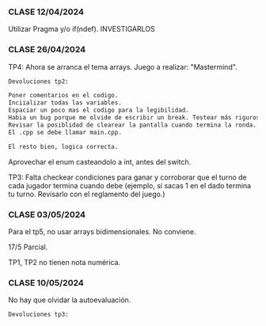 ### CLASE 12/04/2024

Utilizar Pragma y/o if(ndef).   INVESTIGARLOS

### CLASE 26/04/2024

TP4: Ahora se arranca el tema arrays. Juego a realizar: "Mastermind".

```bash
Devoluciones tp2:

Poner comentarios en el codigo.
Inciializar todas las variables.
Espaciar un poco mas el codigo para la legibilidad.
Habia un bug porque me olvide de escribir un break. Testear más rigurosamente.
Revisar la posiblidad de clearear la pantalla cuando termina la ronda.
El .cpp se debe llamar main.cpp.

El resto bien, logica correcta.
```

Aprovechar el enum casteandolo a int, antes del switch.

TP3: Falta checkear condiciones para ganar y corroborar que el turno de cada jugador termina cuando debe (ejemplo, si sacas 1 en el dado termina tu turno. Revisarlo con el reglamento del juego.)

### CLASE 03/05/2024

Para el tp5, no usar arrays bidimensionales. No conviene.

17/5 Parcial.

TP1, TP2 no tienen nota numérica.

### CLASE 10/05/2024

No hay que olvidar la autoevaluación.

```bash
Devoluciones tp3:

```
